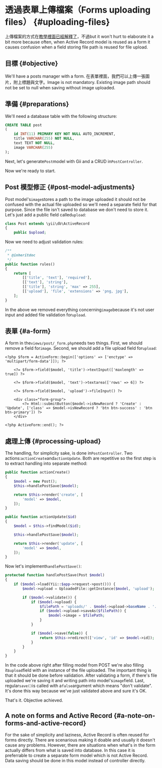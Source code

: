 # 透過表單上傳檔案（Forms uploading files） {#uploading-files}

上傳檔案的方式在[教學裡面已經解釋了](http://www.yiiframework.com/doc-2.0/guide-input-file-upload.html)，不過but it won't hurt to elaborate it a bit more because often, when Active Record model is reused as a form it causes confusion when a field storing file path is reused for file upload.

## 目標 {#objective}

We'll have a posts manager with a form. 在表單裡面，我們可以上傳一張圖片，附上標題與文字。Image is not mandatory. Existing image path should not be set to null when saving without image uploaded.

## 準備 {#preparations}

We'll need a database table with the following structure:

```SQL
CREATE TABLE post
(
    id INT(11) PRIMARY KEY NOT NULL AUTO_INCREMENT,
    title VARCHAR(255) NOT NULL,
    text TEXT NOT NULL,
    image VARCHAR(255)
);
```

Next, let's generate`Post`model with Gii and a CRUD in`PostController`.

Now we're ready to start.

## Post 模型修正 {#post-model-adjustments}

Post model's`image`stores a path to the image uploaded it should not be confused with the actual file uploaded so we'll need a separate field for that purpose. Since the file isn't saved to database we don't need to store it. Let's just add a public field called`upload`:

```php
class Post extends \yii\db\ActiveRecord
{
    public $upload;
```

Now we need to adjust validation rules:

```php
/**
 * @inheritdoc
 */
public function rules()
{
    return [
        [['title', 'text'], 'required'],
        [['text'], 'string'],
        [['title'], 'string', 'max' => 255],
        [['upload'], 'file', 'extensions' => 'png, jpg'],
    ];
}
```

In the above we removed everything concerning`image`because it's not user input and added file validation for`upload`.

## 表單 {#a-form}

A form in the`views/post/_form.php`needs two things. First, we should remove a field for`image`. Second, we should add a file upload field for`upload`:

```
<?php $form = ActiveForm::begin(['options' => ['enctype' => 'multipart/form-data']]); ?>

    <?= $form->field($model, 'title')->textInput(['maxlength' => true]) ?>

    <?= $form->field($model, 'text')->textarea(['rows' => 6]) ?>

    <?= $form->field($model, 'upload')->fileInput() ?>

    <div class="form-group">
        <?= Html::submitButton($model->isNewRecord ? 'Create' : 'Update', ['class' => $model->isNewRecord ? 'btn btn-success' : 'btn btn-primary']) ?>
    </div>

<?php ActiveForm::end(); ?>
```

## 處理上傳 {#processing-upload}

The handling, for simplicity sake, is done in`PostController`. Two actions:`actionCreate`and`actionUpdate`. Both are repetitive so the first step is to extract handling into separate method:

```php
public function actionCreate()
{
    $model = new Post();
    $this->handlePostSave($model);

    return $this->render('create', [
        'model' => $model,
    ]);
}

public function actionUpdate($id)
{
    $model = $this->findModel($id);

    $this->handlePostSave($model);

    return $this->render('update', [
        'model' => $model,
    ]);
}
```

Now let's implement`handlePostSave()`:

```php
protected function handlePostSave(Post $model)
{
    if ($model->load(Yii::$app->request->post())) {
        $model->upload = UploadedFile::getInstance($model, 'upload');

        if ($model->validate()) {
            if ($model->upload) {
                $filePath = 'uploads/' . $model->upload->baseName . '.' . $model->upload->extension;
                if ($model->upload->saveAs($filePath)) {
                    $model->image = $filePath;
                }
            }

            if ($model->save(false)) {
                return $this->redirect(['view', 'id' => $model->id]);
            }
        }
    }
}
```

In the code above right after filling model from POST we're also filling its`upload`field with an instance of the file uploaded. The important thing is that it should be done before validation. After validating a form, if there's file uploaded we're saving it and writing path into model's`image`field. Last, regular`save()`is called with a`false`argument which means "don't validate". It's done this way because we've just validated above and sure it's OK.

That's it. Objective achieved.

## A note on forms and Active Record {#a-note-on-forms-and-active-record}

For the sake of simplicity and laziness, Active Record is often reused for forms directly. There are scenarious making it doable and usually it doesn't cause any problems. However, there are situations when what's in the form actually differs from what is saved into database. In this case it is preferrable to create a separate form model which is not Active Record. Data saving should be done in this model instead of controller directly.

